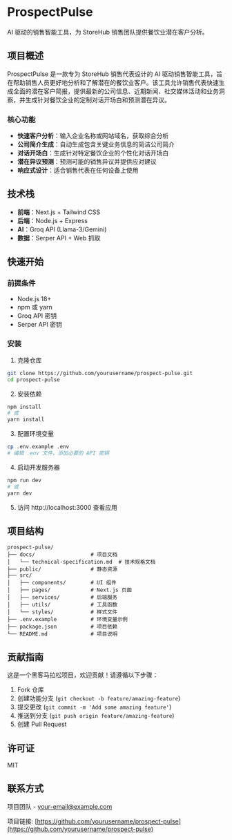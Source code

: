 # ProspectPulse

AI 驱动的销售智能工具，为 StoreHub 销售团队提供餐饮业潜在客户分析。

## 项目概述

ProspectPulse 是一款专为 StoreHub 销售代表设计的 AI 驱动销售智能工具，旨在帮助销售人员更好地分析和了解潜在的餐饮业客户。该工具允许销售代表快速生成全面的潜在客户简报，提供最新的公司信息、近期新闻、社交媒体活动和业务洞察，并生成针对餐饮企业的定制对话开场白和预测潜在异议。

### 核心功能

- **快速客户分析**：输入企业名称或网站域名，获取综合分析
- **公司简介生成**：自动生成包含关键业务信息的简洁公司简介
- **对话开场白**：生成针对特定餐饮企业的个性化对话开场白
- **潜在异议预测**：预测可能的销售异议并提供应对建议
- **响应式设计**：适合销售代表在任何设备上使用

## 技术栈

- **前端**：Next.js + Tailwind CSS
- **后端**：Node.js + Express
- **AI**：Groq API (Llama-3/Gemini)
- **数据**：Serper API + Web 抓取

## 快速开始

### 前提条件

- Node.js 18+
- npm 或 yarn
- Groq API 密钥
- Serper API 密钥

### 安装

1. 克隆仓库
```bash
git clone https://github.com/yourusername/prospect-pulse.git
cd prospect-pulse
```

2. 安装依赖
```bash
npm install
# 或
yarn install
```

3. 配置环境变量
```bash
cp .env.example .env
# 编辑 .env 文件，添加必要的 API 密钥
```

4. 启动开发服务器
```bash
npm run dev
# 或
yarn dev
```

5. 访问 http://localhost:3000 查看应用

## 项目结构

```
prospect-pulse/
├── docs/                  # 项目文档
│   └── technical-specification.md  # 技术规格文档
├── public/                # 静态资源
├── src/
│   ├── components/        # UI 组件
│   ├── pages/             # Next.js 页面
│   ├── services/          # 后端服务
│   ├── utils/             # 工具函数
│   └── styles/            # 样式文件
├── .env.example           # 环境变量示例
├── package.json           # 项目依赖
└── README.md              # 项目说明
```

## 贡献指南

这是一个黑客马拉松项目，欢迎贡献！请遵循以下步骤：

1. Fork 仓库
2. 创建功能分支 (`git checkout -b feature/amazing-feature`)
3. 提交更改 (`git commit -m 'Add some amazing feature'`)
4. 推送到分支 (`git push origin feature/amazing-feature`)
5. 创建 Pull Request

## 许可证

MIT

## 联系方式

项目团队 - [your-email@example.com](mailto:your-email@example.com)

项目链接: [https://github.com/yourusername/prospect-pulse](https://github.com/yourusername/prospect-pulse)
